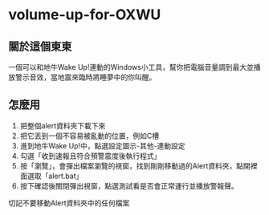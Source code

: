 # volume-up-for-OXWU

## 關於這個東東

一個可以和地牛Wake Up!連動的Windows小工具，幫你把電腦音量調到最大並播放警示音效，當地震來臨時將睡夢中的你叫醒。

## 怎麼用

1. 把整個alert資料夾下載下來
2. 把它丟到一個不容易被亂動的位置，例如C槽
3. 進到地牛Wake Up!中，點選設定圖示-其他-連動設定
4. 勾選「收到速報且符合預警震度後執行程式」
5. 按「瀏覽」，會彈出檔案瀏覽的視窗，找到剛剛移動過的Alert資料夾，點開裡面選取「alert.bat」
6. 按下確認後關閉彈出視窗，點選測試看是否會正常運行並播放警報聲。

切記不要移動Alert資料夾中的任何檔案
